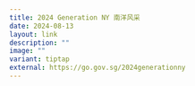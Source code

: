 ```yaml
---
title: 2024 Generation NY 南洋风采
date: 2024-08-13
layout: link
description: ""
image: ""
variant: tiptap
external: https://go.gov.sg/2024generationny
---
```

